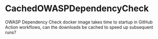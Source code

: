 # CachedOWASPDependencyCheck
OWASP Dependency Check docker image takes time to startup in GitHub Action workflows, can the downloads be cached to speed up subsequent runs?
